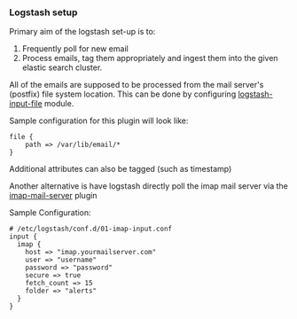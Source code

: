 ### Logstash setup

Primary aim of the logstash set-up is to:

1. Frequently poll for new email
2. Process emails, tag them appropriately and ingest them into the given elastic search cluster.

All of the emails are supposed to be processed from the mail server's (postfix) file system location. 
This can be done by configuring [logstash-input-file](https://www.elastic.co/guide/en/logstash/current/plugins-inputs-file.html) module.

Sample configuration for this plugin will look like:
```
file {
    path => /var/lib/email/*
}
```
Additional attributes can also be tagged (such as timestamp)

Another alternative is have logstash directly poll the imap mail server via the [imap-mail-server](https://www.elastic.co/guide/en/logstash/current/plugins-inputs-imap.html) plugin 

Sample Configuration:
```
# /etc/logstash/conf.d/01-imap-input.conf
input {
  imap {
	host => "imap.yourmailserver.com"
	user => "username"
	password => "password"
	secure => true
	fetch_count => 15
	folder => "alerts"
  }
}
```
